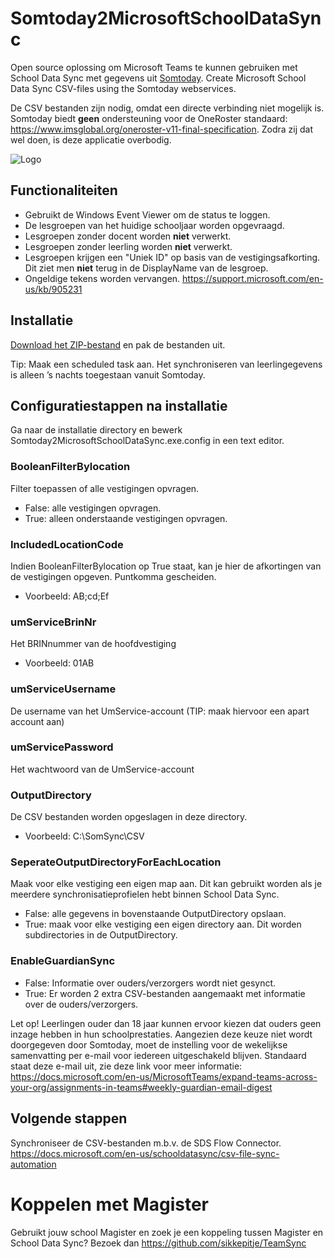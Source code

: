 # Somtoday2MicrosoftSchoolDataSync
Open source oplossing om Microsoft Teams te kunnen gebruiken met School Data Sync met gegevens uit [Somtoday](https://www.som.today/). 
Create Microsoft School Data Sync CSV-files using the Somtoday webservices. 

De CSV bestanden zijn nodig, omdat een directe verbinding niet mogelijk is. Somtoday biedt **geen** ondersteuning voor de OneRoster standaard: https://www.imsglobal.org/oneroster-v11-final-specification. Zodra zij dat wel doen, is deze applicatie overbodig.

![Logo](/Somtoday2MicrosoftSchoolDataSync/Resources/SOMSDS.ico)

## Functionaliteiten

* Gebruikt de Windows Event Viewer om de status te loggen.
* De lesgroepen van het huidige schooljaar worden opgevraagd.
* Lesgroepen zonder docent worden **niet** verwerkt.
* Lesgroepen zonder leerling worden **niet** verwerkt.
* Lesgroepen krijgen een "Uniek ID" op basis van de vestigingsafkorting. Dit ziet men **niet** terug in de DisplayName van de lesgroep.
* Ongeldige tekens worden vervangen. https://support.microsoft.com/en-us/kb/905231


## Installatie
[Download het ZIP-bestand](https://github.com/DwayneSelsig/Somtoday2MicrosoftSchoolDataSync/releases) en pak de bestanden uit.

Tip: Maak een scheduled task aan. Het synchroniseren van leerlingegevens is alleen ’s nachts toegestaan vanuit Somtoday.


## Configuratiestappen na installatie
Ga naar de installatie directory en bewerk Somtoday2MicrosoftSchoolDataSync.exe.config in een text editor.

### BooleanFilterBylocation

Filter toepassen of alle vestigingen opvragen.
* False: alle vestigingen opvragen.
* True: alleen onderstaande vestigingen opvragen.

### IncludedLocationCode

Indien BooleanFilterBylocation op True staat, kan je hier de afkortingen van de vestigingen opgeven. Puntkomma gescheiden.
* Voorbeeld: AB;cd;Ef


### umServiceBrinNr

Het BRINnummer van de hoofdvestiging
* Voorbeeld: 01AB


### umServiceUsername

De username van het UmService-account (TIP: maak hiervoor een apart account aan)


### umServicePassword

Het wachtwoord van de UmService-account


### OutputDirectory

De CSV bestanden worden opgeslagen in deze directory.
* Voorbeeld: C:\SomSync\CSV


### SeperateOutputDirectoryForEachLocation
Maak voor elke vestiging een eigen map aan. Dit kan gebruikt worden als je meerdere synchronisatieprofielen hebt binnen School Data Sync.
* False: alle gegevens in bovenstaande OutputDirectory opslaan.
* True: maak voor elke vestiging een eigen directory aan. Dit worden subdirectories in de OutputDirectory.

### EnableGuardianSync
* False: Informatie over ouders/verzorgers wordt niet gesynct.
* True: Er worden 2 extra CSV-bestanden aangemaakt met informatie over de ouders/verzorgers.

Let op! Leerlingen ouder dan 18 jaar kunnen ervoor kiezen dat ouders geen inzage hebben in hun schoolprestaties. Aangezien deze keuze niet wordt doorgegeven door Somtoday, moet de instelling voor de wekelijkse samenvatting per e-mail voor iedereen uitgeschakeld blijven. Standaard staat deze e-mail uit, zie deze link voor meer informatie:
https://docs.microsoft.com/en-us/MicrosoftTeams/expand-teams-across-your-org/assignments-in-teams#weekly-guardian-email-digest

## Volgende stappen

Synchroniseer de CSV-bestanden m.b.v. de SDS Flow Connector.
https://docs.microsoft.com/en-us/schooldatasync/csv-file-sync-automation



# Koppelen met Magister
Gebruikt jouw school Magister en zoek je een koppeling tussen Magister en School Data Sync? Bezoek dan https://github.com/sikkepitje/TeamSync
